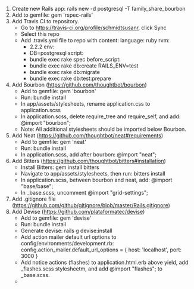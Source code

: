 1. Create new Rails app: rails new -d postgresql -T family_share_bourbon
2. Add to gemfile: gem 'rspec-rails'
3. Add Travis CI to repository.
   - Go to https://travis-ci.org/profile/schmidtsusanr, click Sync
   - Select this repo
   - Add .travis.yml file to repo with content: 
      language: ruby
      rvm:
        - 2.2.2
      env:
        - DB=postgresql
      script:
        - bundle exec rake spec
      before_script:
        - bundle exec rake db:create RAILS_ENV=test
        - bundle exec rake db:migrate
        - bundle exec rake db:test:prepare
4. Add Bourbon (https://github.com/thoughtbot/bourbon)
   - Add to gemfile: gem 'bourbon'
   - Run: bundle install
   - In app/assets/stylesheets, rename application.css to application.scss
   - In application.scss, delete require_tree and require_self, and add: @import "bourbon";
   - Note: All additional stylesheets should be imported below Bourbon.
5. Add Neat (https://github.com/thoughtbot/neat#requirements)
   - Add to gemfile: gem 'neat'
   - Run: bundle install
   - In application.scss, add after bourbon: @import "neat";
6. Add Bitters (https://github.com/thoughtbot/bitters#installation)
   - Install Bitters: gem install bitters
   - Navigate to app/assets/stylesheets, then run: bitters install
   - In application.scss, between bourbon and neat, add: @import "base/base";
   - In _base.scss, uncomment @import "grid-settings";
7. Add .gitignore file (https://github.com/github/gitignore/blob/master/Rails.gitignore)
8. Add Devise (https://github.com/plataformatec/devise)
   - Add to gemfile: gem 'devise'
   - Run: bundle install
   - Generate devise: rails g devise:install
   - Add action mailer default url options to config/environments/development.rb: config.action_mailer.default_url_options = { host: 'localhost', port: 3000 }
   - Add notice actions (flashes) to application.html.erb above yield, add _flashes.scss stylesheetm, and add @import "flashes"; to _base.scss.
   -
